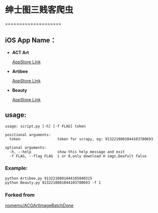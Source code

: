 ﻿
# 绅士图三贱客爬虫
====================

## iOS App Name：

* **ACT Art**

    [AppStore Link](https://itunes.apple.com/cn/app/?mt=8)

* **Artibee**

    [AppStore Link](https://itunes.apple.com/cn/app/artibee-二次元动漫美女壁纸杂志/id1190202850?mt=8)

* **Beauty**

    [AppStore Link](https://itunes.apple.com/cn/app/the-beauty-美伦壁纸写真杂志/id1190341460?mt=8)


## usage:
```
usage: script.py [-h] [-f FLAG] token

positional arguments:
  token                 token for scrapy, eg: 9132210801044103780693

optional arguments:
  -h, --help            show this help message and exit
  -f FLAG, --flag FLAG  1 or 0,only download H imgs,Deafult false

```

### Example:
```
python Artibee.py 9132210801044105040315
python Beauty.py 9132210801044103780693 -f 1
```

### Forked from 

[nomemo/ACGArtImageBatchDone](https://github.com/nomemo/ACGArtImageBatchDone)